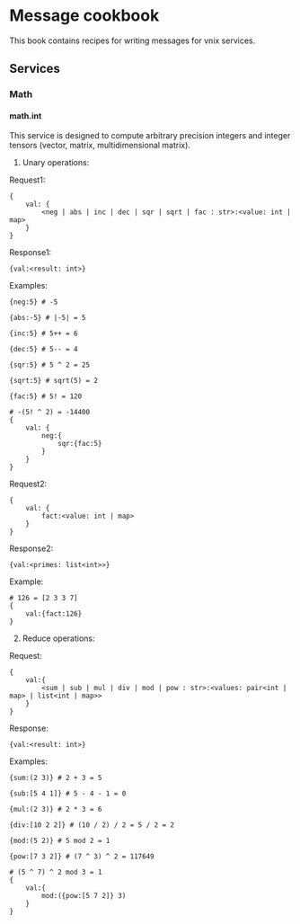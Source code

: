 # Message cookbook

This book contains recipes for writing messages for vnix services.

## Services

### Math

#### math.int
This service is designed to compute arbitrary precision integers and integer tensors (vector, matrix, multidimensional matrix).

1. Unary operations:

Request1:
```
{
    val: {
        <neg | abs | inc | dec | sqr | sqrt | fac : str>:<value: int | map>
    }
}
```

Response1:
```
{val:<result: int>}
```

Examples:
```
{neg:5} # -5

{abs:-5} # |-5| = 5

{inc:5} # 5++ = 6

{dec:5} # 5-- = 4

{sqr:5} # 5 ^ 2 = 25

{sqrt:5} # sqrt(5) = 2

{fac:5} # 5! = 120
```
```
# -(5! ^ 2) = -14400
{
    val: {
        neg:{
            sqr:{fac:5}
        }
    }
}
```

Request2:
```
{
    val: {
        fact:<value: int | map>
    }
}
```

Response2:
```
{val:<primes: list<int>>}
```

Example:
```
# 126 = [2 3 3 7]
{
    val:{fact:126}
}
```

2. Reduce operations:

Request:
```
{
    val:{
        <sum | sub | mul | div | mod | pow : str>:<values: pair<int | map> | list<int | map>>
    }
}
```

Response:
```
{val:<result: int>}
```

Examples:
```
{sum:(2 3)} # 2 + 3 = 5

{sub:[5 4 1]} # 5 - 4 - 1 = 0

{mul:(2 3)} # 2 * 3 = 6

{div:[10 2 2]} # (10 / 2) / 2 = 5 / 2 = 2

{mod:(5 2)} # 5 mod 2 = 1

{pow:[7 3 2]} # (7 ^ 3) ^ 2 = 117649
```

```
# (5 ^ 7) ^ 2 mod 3 = 1
{
    val:{
        mod:({pow:[5 7 2]} 3)
    }
}
```
